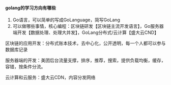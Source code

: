 #### golang的学习方向有哪些

1. Go语言，可以简单的写成GoLanguage，简写GoLang
2. 可以做哪些事情，核心编程：区块链研发【区块链主流开发语言】，Go服务器端开发【数据处理、处理大并发】，GoLang分布式/云计算【盛大云CND】

区块链的应用开发：分布式账本技术，去中心化，公开透明，每一个人都可以参与数据库记录

服务器端的开发：美团后台流量支撑，排序，推荐，搜索，提供负载均衡，缓存，容错，按条件分流。

云计算和云服务：盛大云CDN，内容分发网络

